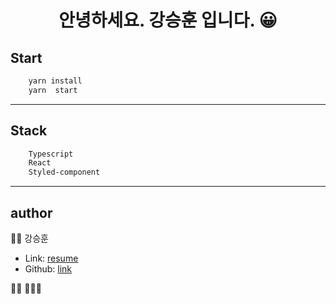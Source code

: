 <h1 align="center">안녕하세요. 강승훈 입니다. 😀</h1>


## Start

```sh
    yarn install
    yarn  start
```

---

## Stack

```sh
    Typescript
    React
    Styled-component
```
---

## author
👐🏻 강승훈
* Link: [resume](https://resume-one-xi.now.sh/)
* Github: [link](https://github.com/bluelion2)

🙋🏻 🙋🏻‍♂️
